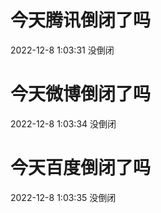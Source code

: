 # 今天腾讯倒闭了吗

2022-12-8 1:03:31 没倒闭

# 今天微博倒闭了吗

2022-12-8 1:03:34 没倒闭

# 今天百度倒闭了吗

2022-12-8 1:03:35 没倒闭

